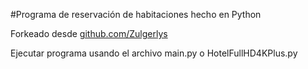 #Programa de reservación de habitaciones hecho en Python

Forkeado desde [github.com/Zulgerlys](https://www.github.com/Zulgerlys/reserva_hotelera)

Ejecutar programa usando el archivo main.py o HotelFullHD4KPlus.py
